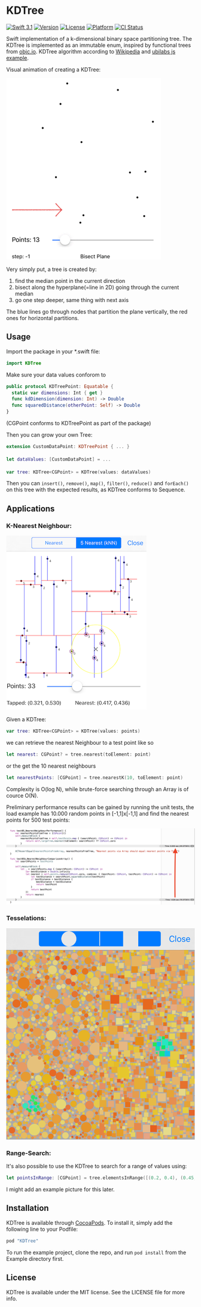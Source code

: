 # KDTree

[![Swift 3.1](https://img.shields.io/badge/Swift-3.1-orange.svg?style=flat)](https://swift.org/)
[![Version](https://img.shields.io/cocoapods/v/KDTree.svg?style=flat)](http://cocoapods.org/pods/KDTree)
[![License](https://img.shields.io/cocoapods/l/KDTree.svg?style=flat)](http://cocoapods.org/pods/KDTree)
[![Platform](https://img.shields.io/cocoapods/p/KDTree.svg?style=flat)](http://cocoapods.org/pods/KDTree)
[![CI Status](http://img.shields.io/travis/Bersaelor/KDTree.svg?style=flat)](https://travis-ci.org/Bersaelor/KDTree)

Swift implementation of a k-dimensional binary space partitioning tree.
The KDTree is implemented as an immutable enum, inspired by functional trees from [objc.io](https://www.objc.io/books/functional-swift/).
KDTree algorithm according to [Wikipedia](https://en.wikipedia.org/wiki/K-d_tree) and [ubilabs js example](https://github.com/ubilabs/kd-tree-javascript).

Visual animation of creating a KDTree:

![Example Illustration](/Screenshots/tree_generation.gif?raw=true)

Very simply put, a tree is created by:
1. find the median point in the current direction
2. bisect along the hyperplane(=line in 2D) going through the current median
3. go one step deeper, same thing with next axis

The blue lines go through nodes that partition the plane vertically, the red ones for horizontal partitions.


## Usage

Import the package in your *.swift file:
```swift
import KDTree
```

Make sure your data values conforom to 
```swift
public protocol KDTreePoint: Equatable {
  static var dimensions: Int { get }
  func kdDimension(dimension: Int) -> Double
  func squaredDistance(otherPoint: Self) -> Double
}
```
(CGPoint conforms to KDTreePoint as part of the package)

Then you can grow your own Tree:
```swift
extension CustomDataPoint: KDTreePoint { ... }

let dataValues: [CustomDataPoint] = ...

var tree: KDTree<CGPoint> = KDTree(values: dataValues)
```

Then you can `insert()`, `remove()`, `map()`, `filter()`, `reduce()` and `forEach()` on this tree with the expected results, as KDTree conforms to Sequence.

## Applications

### K-Nearest Neighbour:

![Example Illustration](/Screenshots/kNearest.png?raw=true)

Given a KDTree:

```swift
var tree: KDTree<CGPoint> = KDTree(values: points)
```

we can retrieve the nearest Neighbour to a test point like so
```swift
let nearest: CGPoint? = tree.nearest(toElement: point)
```

or the get the 10 nearest neighbours

```swift
let nearestPoints: [CGPoint] = tree.nearestK(10, toElement: point)
```

Complexity is O(log N), while brute-force searching through an Array is of cource O(N).

Preliminary performance results can be gained by running the unit tests, the load example has 10.000 random points in [-1,1]x[-1,1] and find the nearest points for 500 test points:

![Performance Results](/Screenshots/performance.png?raw=true)


### Tesselations:

![Tesselation Example](/Screenshots/tesselations.png?raw=true)

### Range-Search:

It's also possible to use the KDTree to search for a range of values using:
```swift
let pointsInRange: [CGPoint] = tree.elementsInRange([(0.2, 0.4), (0.45, 0.75)])
```
I might add an example picture for this later.

## Installation

KDTree is available through [CocoaPods](http://cocoapods.org). To install
it, simply add the following line to your Podfile:

```ruby
pod "KDTree"
```

To run the example project, clone the repo, and run `pod install` from the Example directory first.

## License

KDTree is available under the MIT license. See the LICENSE file for more info.
